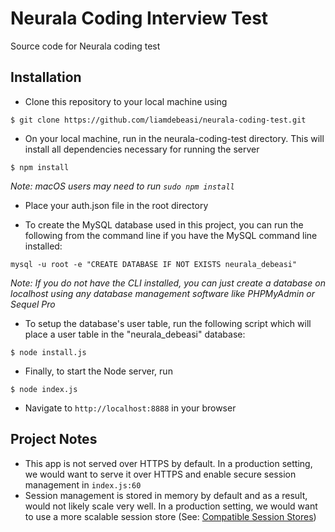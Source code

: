 # Neurala Coding Interview Test
Source code for Neurala coding test


## Installation
* Clone this repository to your local machine using
``` 
$ git clone https://github.com/liamdebeasi/neurala-coding-test.git
```
* On your local machine, run in the neurala-coding-test directory. This will install all dependencies necessary for running the server
```
$ npm install
```
_Note: macOS users may need to run `sudo npm install`_

* Place your auth.json file in the root directory

* To create the MySQL database used in this project, you can run the following from the command line if you have the MySQL command line installed:
```
mysql -u root -e "CREATE DATABASE IF NOT EXISTS neurala_debeasi"
```
_Note: If you do not have the CLI installed, you can just create a database on localhost using any database management software like PHPMyAdmin or Sequel Pro_

* To setup the database's user table, run the following script which will place a user table in the "neurala_debeasi" database:
```
$ node install.js
```

* Finally, to start the Node server, run
```
$ node index.js
```

* Navigate to `http://localhost:8888` in your browser


## Project Notes
* This app is not served over HTTPS by default. In a production setting, we would want to serve it over HTTPS and enable secure session management in `index.js:60`
* Session management is stored in memory by default and as a result, would not likely scale very well. In a production setting, we would want to use a more scalable session store (See: [Compatible Session Stores](https://www.npmjs.com/package/express-session#compatible-session-stores))
